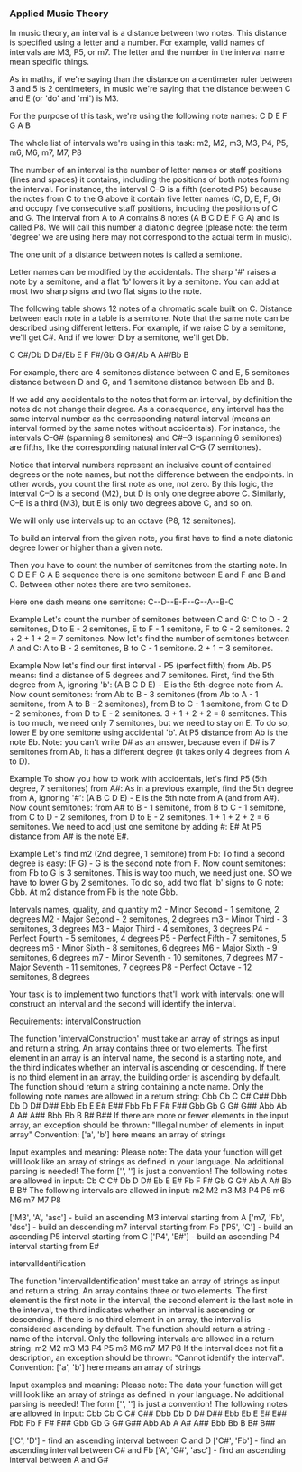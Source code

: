 ### Applied Music Theory
In music theory, an interval is a distance between two notes. This distance is specified using a letter and a number. For example, valid names of intervals are M3, P5, or m7. The letter and the number in the interval name mean specific things.

As in maths, if we're saying than the distance on a centimeter ruler between 3 and 5 is 2 centimeters, in music we're saying that the distance between C and E (or 'do' and 'mi') is M3.

For the purpose of this task, we're using the following note names:
C D E F G A B

The whole list of intervals we're using in this task:
m2, M2, m3, M3, P4, P5, m6, M6, m7, M7, P8

The number of an interval is the number of letter names or staff positions (lines and spaces) it contains, including the positions of both notes forming the interval. For instance, the interval C–G is a fifth (denoted P5) because the notes from C to the G above it contain five letter names (C, D, E, F, G) and occupy five consecutive staff positions, including the positions of C and G. The interval from A to A contains 8 notes (A B C D E F G A) and is called P8. We will call this number a diatonic degree (please note: the term 'degree' we are using here may not correspond to the actual term in music).

The one unit of a distance between notes is called a semitone.

Letter names can be modified by the accidentals. The sharp '#' raises a note by a semitone, and a flat 'b' lowers it by a semitone. You can add at most two sharp signs and two flat signs to the note.

The following table shows 12 notes of a chromatic scale built on C. Distance between each note in a table is a semitone. Note that the same note can be described using different letters. For example, if we raise C by a semitone, we'll get C#. And if we lower D by a semitone, we'll get Db.

C C#/Db D D#/Eb E F F#/Gb G G#/Ab A A#/Bb B

For example, there are 4 semitones distance between C and E, 5 semitones distance between D and G, and 1 semitone distance between Bb and B.

If we add any accidentals to the notes that form an interval, by definition the notes do not change their degree. As a consequence, any interval has the same interval number as the corresponding natural interval (means an interval formed by the same notes without accidentals). For instance, the intervals C–G# (spanning 8 semitones) and C#–G (spanning 6 semitones) are fifths, like the corresponding natural interval C–G (7 semitones).

Notice that interval numbers represent an inclusive count of contained degrees or the note names, but not the difference between the endpoints. In other words, you count the first note as one, not zero. By this logic, the interval C–D is a second (M2), but D is only one degree above C. Similarly, C–E is a third (M3), but E is only two degrees above C, and so on.

We will only use intervals up to an octave (P8, 12 semitones).

To build an interval from the given note, you first have to find a note diatonic degree lower or higher than a given note.

Then you have to count the number of semitones from the starting note. In C D E F G A B sequence there is one semitone between E and F and B and C. Between other notes there are two semitones.

Here one dash means one semitone:
C--D--E-F--G--A--B-C

Example
Let's count the number of semitones between C and G: C to D - 2 semitones, D to E - 2 semitones, E to F - 1 semitone, F to G - 2 semitones. 2 + 2 + 1 + 2 = 7 semitones.
Now let's find the number of semitones between A and C: A to B - 2 semitones, B to C - 1 semitone. 2 + 1 = 3 semitones.

Example
Now let's find our first interval - P5 (perfect fifth) from Ab. P5 means: find a distance of 5 degrees and 7 semitones.
First, find the 5th degree from A, ignoring 'b':
(A B C D E) - E is the 5th-degree note from A.
Now count semitones: from Ab to B - 3 semitones (from Ab to A - 1 semitone, from A to B - 2 semitones), from B to C - 1 semitone, from C to D - 2 semitones, from D to E - 2 semitones. 3 + 1 + 2 + 2 = 8 semitones. This is too much, we need only 7 semitones, but we need to stay on E. To do so, lower E by one semitone using accidental 'b'.
At P5 distance from Ab is the note Eb.
Note: you can't write D# as an answer, because even if D# is 7 semitones from Ab, it has a different degree (it takes only 4 degrees from A to D).

Example
To show you how to work with accidentals, let's find P5 (5th degree, 7 semitones) from A#:
As in a previous example, find the 5th degree from A, ignoring '#':
(A B C D E) - E is the 5th note from A (and from A#).
Now count semitones: from A# to B - 1 semitone, from B to C - 1 semitone, from C to D - 2 semitones, from D to E - 2 semitones. 1 + 1 + 2 + 2 = 6 semitones. We need to add just one semitone by adding #: E#
At P5 distance from A# is the note E#.

Example
Let's find m2 (2nd degree, 1 semitone) from Fb: To find a second degree is easy: (F G) - G is the second note from F.
Now count semitones: from Fb to G is 3 semitones. This is way too much, we need just one. SO we have to lower G by 2 semitones. To do so, add two flat 'b' signs to G note: Gbb.
At m2 distance from Fb is the note Gbb.

Intervals names, quality, and quantity
m2 - Minor Second - 1 semitone, 2 degrees
M2 - Major Second - 2 semitones, 2 degrees
m3 - Minor Third - 3 semitones, 3 degrees
M3 - Major Third - 4 semitones, 3 degrees
P4 - Perfect Fourth - 5 semitones, 4 degrees
P5 - Perfect Fifth - 7 semitones, 5 degrees
m6 - Minor Sixth - 8 semitones, 6 degrees
M6 - Major Sixth - 9 semitones, 6 degrees
m7 - Minor Seventh - 10 semitones, 7 degrees
M7 - Major Seventh - 11 semitones, 7 degrees
P8 - Perfect Octave - 12 semitones, 8 degrees

Your task is to implement two functions that'll work with intervals: one will construct an interval and the second will identify the interval.

Requirements:
intervalConstruction

The function 'intervalConstruction' must take an array of strings as input and return a string.
An array contains three or two elements.
The first element in an array is an interval name, the second is a starting note, and the third indicates whether an interval is ascending or descending.
If there is no third element in an array, the building order is ascending by default.
The function should return a string containing a note name.
Only the following note names are allowed in a return string:
Cbb Cb C C# C## Dbb Db D D# D## Ebb Eb E E# E## Fbb Fb F F# F## Gbb Gb G G# G## Abb Ab A A# A## Bbb Bb B B# B##
If there are more or fewer elements in the input array, an exception should be thrown: "Illegal number of elements in input array"
Convention: ['a', 'b'] here means an array of strings

Input examples and meaning:
Please note: The data your function will get will look like an array of strings as defined in your language. No additional parsing is needed! The form ['', ''] is just a convention!
The following notes are allowed in input:
Cb C C# Db D D# Eb E E# Fb F F# Gb G G# Ab A A# Bb B B#
The following intervals are allowed in input:
m2 M2 m3 M3 P4 P5 m6 M6 m7 M7 P8

['M3', 'A', 'asc'] - build an ascending M3 interval starting from A
['m7, 'Fb', 'dsc'] - build an descending m7 interval starting from Fb
['P5', 'C'] - build an ascending P5 interval starting from C
['P4', 'E#'] - build an ascending P4 interval starting from E#

intervalIdentification

The function 'intervalIdentification' must take an array of strings as input and return a string.
An array contains three or two elements.
The first element is the first note in the interval, the second element is the last note in the interval, the third indicates whether an interval is ascending or descending.
If there is no third element in an array, the interval is considered ascending by default.
The function should return a string - name of the interval.
Only the following intervals are allowed in a return string:
m2 M2 m3 M3 P4 P5 m6 M6 m7 M7 P8
If the interval does not fit a description, an exception should be thrown: "Cannot identify the interval".
Convention: ['a', 'b'] here means an array of strings

Input examples and meaning:
Please note: The data your function will get will look like an array of strings as defined in your language. No additional parsing is needed! The form ['', ''] is just a convention!
The following notes are allowed in input:
Cbb Cb C C# C## Dbb Db D D# D## Ebb Eb E E# E## Fbb Fb F F# F## Gbb Gb G G# G## Abb Ab A A# A## Bbb Bb B B# B##

['C', 'D'] - find an ascending interval between C and D
['C#', 'Fb'] - find an ascending interval between C# and Fb
['A', 'G#', 'asc'] - find an ascending interval between A and G#
